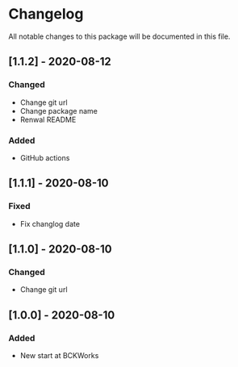 # Changelog
All notable changes to this package will be documented in this file.

## [1.1.2] - 2020-08-12

### Changed

- Change git url
- Change package name
- Renwal README

### Added

- GitHub actions

## [1.1.1] - 2020-08-10

### Fixed

- Fix changlog date

## [1.1.0] - 2020-08-10

### Changed

- Change git url

## [1.0.0] - 2020-08-10

### Added 

- New start at BCKWorks
